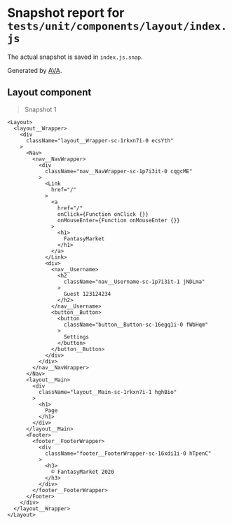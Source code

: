 # Snapshot report for `tests/unit/components/layout/index.js`

The actual snapshot is saved in `index.js.snap`.

Generated by [AVA](https://avajs.dev).

## Layout component

> Snapshot 1

    <Layout>
      <layout__Wrapper>
        <div
          className="layout__Wrapper-sc-1rkxn7i-0 ecsYth"
        >
          <Nav>
            <nav__NavWrapper>
              <div
                className="nav__NavWrapper-sc-1p7i3it-0 cqgcME"
              >
                <Link
                  href="/"
                >
                  <a
                    href="/"
                    onClick={Function onClick {}}
                    onMouseEnter={Function onMouseEnter {}}
                  >
                    <h1>
                      FantasyMarket
                    </h1>
                  </a>
                </Link>
                <div>
                  <nav__Username>
                    <h2
                      className="nav__Username-sc-1p7i3it-1 jNDLma"
                    >
                      Guest 123124234
                    </h2>
                  </nav__Username>
                  <button__Button>
                    <button
                      className="button__Button-sc-16egq1i-0 fWbHqm"
                    >
                      Settings
                    </button>
                  </button__Button>
                </div>
              </div>
            </nav__NavWrapper>
          </Nav>
          <layout__Main>
            <div
              className="layout__Main-sc-1rkxn7i-1 hghBio"
            >
              <h1>
                Page
              </h1>
            </div>
          </layout__Main>
          <Footer>
            <footer__FooterWrapper>
              <div
                className="footer__FooterWrapper-sc-16xdi1i-0 hTpenC"
              >
                <h3>
                  © FantasyMarket 2020
                </h3>
              </div>
            </footer__FooterWrapper>
          </Footer>
        </div>
      </layout__Wrapper>
    </Layout>
